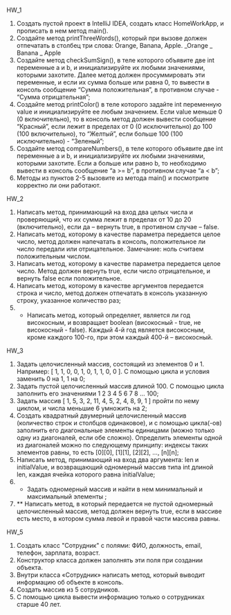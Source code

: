 HW_1
1. Создать пустой проект в IntelliJ IDEA, создать класс HomeWorkApp, и прописать в нем метод main().
2. Создайте метод printThreeWords(), который при вызове должен отпечатать в столбец три слова: Orange, Banana, Apple.
   _Orange
   _ Banana
   _ Apple
3. Создайте метод checkSumSign(), в теле которого объявите две int переменные a и b, и инициализируйте их любыми значениями, которыми захотите.
   Далее метод должен просуммировать эти переменные, и если их сумма больше или равна 0,
   то вывести в консоль сообщение “Сумма положительная”, в противном случае - “Сумма отрицательная”;
4. Создайте метод printColor() в теле которого задайте int переменную value и инициализируйте ее любым значением.
   Если value меньше 0 (0 включительно), то в консоль метод должен вывести сообщение “Красный”,
   если лежит в пределах от 0 (0 исключительно) до 100 (100 включительно), то “Желтый”,
   если больше 100 (100 исключительно) - “Зеленый”;
5. Создайте метод compareNumbers(), в теле которого объявите две int переменные a и b,
   и инициализируйте их любыми значениями, которыми захотите.
   Если a больше или равно b, то необходимо вывести в консоль сообщение “a >= b”, в противном случае “a < b”;
6. Методы из пунктов 2-5 вызовите из метода main() и посмотрите корректно ли они работают.

HW_2
1. Написать метод, принимающий на вход два целых числа и проверяющий, что их сумма лежит в пределах от 10 до 20 (включительно), если да – вернуть true, в противном случае – false.
2. Написать метод, которому в качестве параметра передается целое число, метод должен напечатать в консоль, положительное ли число передали или отрицательное. Замечание: ноль считаем положительным числом.
3. Написать метод, которому в качестве параметра передается целое число. Метод должен вернуть true, если число отрицательное, и вернуть false если положительное.
4. Написать метод, которому в качестве аргументов передается строка и число, метод должен отпечатать в консоль указанную строку, указанное количество раз;
5. * Написать метод, который определяет, является ли год високосным, и возвращает boolean (високосный - true, не високосный - false). Каждый 4-й год является високосным, кроме каждого 100-го, при этом каждый 400-й – високосный.
   
HW_3
1. Задать целочисленный массив, состоящий из элементов 0 и 1. Например: [ 1, 1, 0, 0, 1, 0, 1, 1, 0, 0 ]. С помощью цикла и условия заменить 0 на 1, 1 на 0;
2. Задать пустой целочисленный массив длиной 100. С помощью цикла заполнить его значениями 1 2 3 4 5 6 7 8 … 100;
3. Задать массив [ 1, 5, 3, 2, 11, 4, 5, 2, 4, 8, 9, 1 ] пройти по нему циклом, и числа меньшие 6 умножить на 2;
4. Создать квадратный двумерный целочисленный массив (количество строк и столбцов одинаковое), и с помощью цикла(-ов) заполнить его диагональные элементы единицами (можно только одну из диагоналей, если обе сложно). Определить элементы одной из диагоналей можно по следующему принципу: индексы таких элементов равны, то есть [0][0], [1][1], [2][2], …, [n][n];
5. Написать метод, принимающий на вход два аргумента: len и initialValue, и возвращающий одномерный массив типа int длиной len, каждая ячейка которого равна initialValue;
6. * Задать одномерный массив и найти в нем минимальный и максимальный элементы ;
7. ** Написать метод, в который передается не пустой одномерный целочисленный массив, метод должен вернуть true, если в массиве есть место, в котором сумма левой и правой части массива равны.

HW_5
1. Создать класс "Сотрудник" с полями: ФИО, должность, email, телефон, зарплата, возраст.
2. Конструктор класса должен заполнять эти поля при создании объекта.
3. Внутри класса «Сотрудник» написать метод, который выводит информацию об объекте в консоль.
4. Создать массив из 5 сотрудников.
5. С помощью цикла вывести информацию только о сотрудниках старше 40 лет.